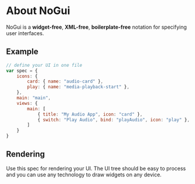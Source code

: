 # About NoGui

NoGui is a **widget-free**, **XML-free**, **boilerplate-free**
notation for specifying user interfaces.

## Example

```js
// define your UI in one file
var spec = {
    icons: {
        card: { name: "audio-card" },
        play: { name: "media-playback-start" },
    },
    main: "main",
    views: {
        main: [
            { title: "My Audio App", icon: "card" },
            { switch: "Play Audio", bind: "playAudio", icon: "play" },
        ]
    }
}
```

## Rendering
Use this spec for rendering your UI. The UI tree should be easy to process
and you can use any technology to draw widgets on any device.